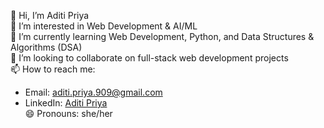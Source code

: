 👋 Hi, I’m Aditi Priya  
👀 I’m interested in Web Development & AI/ML  
🌱 I’m currently learning Web Development, Python, and Data Structures & Algorithms (DSA)  
💞️ I’m looking to collaborate on full-stack web development projects  
📫 How to reach me:  
- Email: aditi.priya.909@gmail.com  
- LinkedIn: [Aditi Priya](https://www.linkedin.com/in/aditi-priya9/)  
😄 Pronouns: she/her  


<!---
aditi-gh/aditi-gh is a ✨ special ✨ repository because its `README.md` (this file) appears on your GitHub profile.
You can click the Preview link to take a look at your changes.
--->
